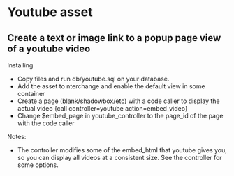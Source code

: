 # Youtube asset

## Create a text or image link to a popup page view of a youtube video

Installing

- Copy files and run db/youtube.sql on your database.
- Add the asset to nterchange and enable the default view in some container
- Create a page (blank/shadowbox/etc) with a code caller to display the actual video
    {call controller=youtube action=embed_video}
- Change $embed_page in youtube_controller to the page_id of the page with the code caller

Notes:

- The controller modifies some of the embed_html that youtube gives you, so you can display
  all videos at a consistent size. See the controller for some options.
